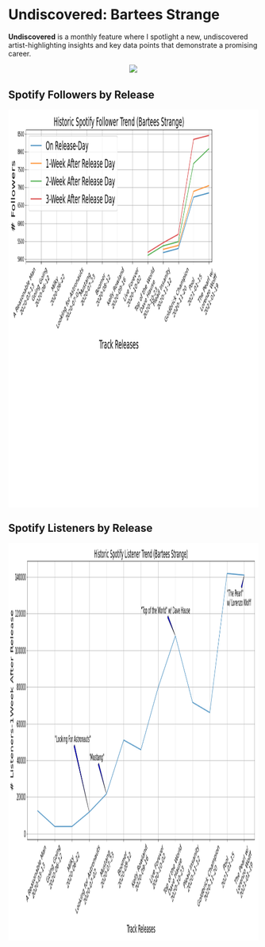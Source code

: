 # Undiscovered: Bartees Strange
**Undiscovered** is a monthly feature where I spotlight a new, undiscovered artist-highlighting insights and key data points that demonstrate a promising career.

<p align="center"> 
<img src="https://media.giphy.com/media/KAjBPP5qdz1qsT8xya/giphy.gif">
</p>

## Spotify Followers by Release

<img align="center" width="1000" height="800" src="https://github.com/jacksonbull87/bull-analytics/blob/main/blog6/visuals/bartees_follower_releasetrend.png">

## Spotify Listeners by Release

<img align="center" width="1000" height="800" src="https://github.com/jacksonbull87/bull-analytics/blob/main/blog6/visuals/bartees_listener_releasetrend.png">

